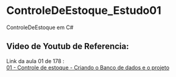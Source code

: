 # ControleDeEstoque_Estudo01
ControleDeEstoque em C#

## Video de Youtub de Referencia:

Link da aula 01 de 178 :  
[01 - Controle de estoque - Criando o Banco de dados e o projeto](https://www.youtube.com/watch?v=P4bfadvqe00&list=PLfvOpw8k80Wqj1a66Qsjh8jj4hlkzKSjA)
